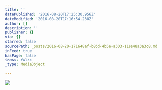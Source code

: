 ```yaml
---
title: ''
datePublished: '2016-08-20T17:25:30.956Z'
dateModified: '2016-08-20T17:16:54.238Z'
author: []
description: ''
publisher: {}
via: {}
starred: false
sourcePath: _posts/2016-08-20-171648af-b85d-4b5e-a303-119e48a3a3c8.md
inFeed: true
hasPage: false
inNav: false
_type: MediaObject

---
```

![](https://the-grid-user-content.s3-us-west-2.amazonaws.com/801f1642-ab91-4193-a7ff-9fdf11adb22f.jpg)
